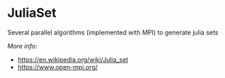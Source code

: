 # JuliaSet

Several parallel algorithms (implemented with MPI) to generate julia sets

*More info*: 
- https://en.wikipedia.org/wiki/Julia_set
- https://www.open-mpi.org/
